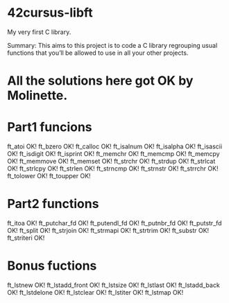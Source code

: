 # 42cursus-libft

My very first C library.

Summary: This aims to this project is to code a C library regrouping usual functions that you’ll
be allowed to use in all your other projects.

# All the solutions here got OK by Molinette.

# Part1 funcions
ft_atoi	OK!
ft_bzero	OK!
ft_calloc	OK!
ft_isalnum	OK!
ft_isalpha	OK!
ft_isascii	OK!
ft_isdigit	OK!
ft_isprint	OK!
ft_memchr	OK!
ft_memcmp	OK!
ft_memcpy	OK!
ft_memmove	OK!
ft_memset	OK!
ft_strchr	OK!
ft_strdup	OK!
ft_strlcat	OK!
ft_strlcpy	OK!
ft_strlen	OK!
ft_strncmp	OK!
ft_strnstr	OK!
ft_strrchr	OK!
ft_tolower	OK!
ft_toupper	OK!

# Part2 functions
ft_itoa	OK!
ft_putchar_fd	OK!
ft_putendl_fd	OK!
ft_putnbr_fd	OK!
ft_putstr_fd	OK!
ft_split	OK!
ft_strjoin	OK!
ft_strmapi	OK!
ft_strtrim	OK!
ft_substr	OK!
ft_striteri	OK!

# Bonus fuctions
ft_lstnew	OK!
ft_lstadd_front	OK!
ft_lstsize	OK!
ft_lstlast	OK!
ft_lstadd_back	OK!
ft_lstdelone	OK!
ft_lstclear	OK!
ft_lstiter	OK!
ft_lstmap	OK!
